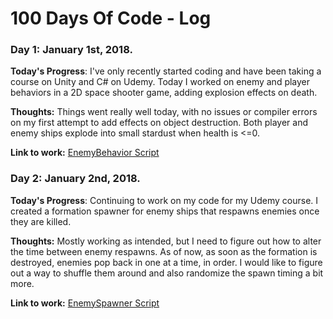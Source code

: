 # 100 Days Of Code - Log

### Day 1: January 1st, 2018.

**Today's Progress**: I've only recently started coding and have been taking a course on Unity and C# on Udemy. Today I worked on enemy and player behaviors in a 2D space shooter game, adding explosion effects on death. 

**Thoughts:** Things went really well today, with no issues or compiler errors on my first attempt to add effects on object destruction. Both player and enemy ships explode into small stardust when health is <=0. 

**Link to work:** [EnemyBehavior Script](https://github.com/fauletto/100-days-of-code/blob/master/Day001-EnemyBehaviorScript)

### Day 2: January 2nd, 2018.

**Today's Progress**: Continuing to work on my code for my Udemy course. I created a formation spawner for enemy ships that respawns enemies once they are killed. 

**Thoughts:** Mostly working as intended, but I need to figure out how to alter the time between enemy respawns. As of now, as soon as the formation is destroyed, enemies pop back in one at a time, in order. I would like to figure out a way to shuffle them around and also randomize the spawn timing a bit more.

**Link to work:** [EnemySpawner Script](https://github.com/fauletto/100-days-of-code/blob/master/Day002-EnemyFormationSpawner)
